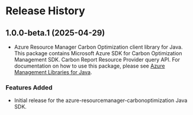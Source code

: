 # Release History

## 1.0.0-beta.1 (2025-04-29)

- Azure Resource Manager Carbon Optimization client library for Java. This package contains Microsoft Azure SDK for Carbon Optimization Management SDK. Carbon Report Resource Provider query API. For documentation on how to use this package, please see [Azure Management Libraries for Java](https://aka.ms/azsdk/java/mgmt).
### Features Added

- Initial release for the azure-resourcemanager-carbonoptimization Java SDK.

